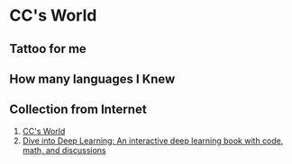 # CC's World

## Tattoo for me

## How many languages I Knew

## Collection from Internet

1. [CC's World](https://cc4i.github.io/)
2. [Dive into Deep Learning: An interactive deep learning book with code, math, and discussions](http://numpy.d2l.ai/)
